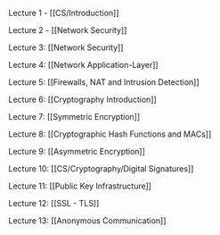 Lecture 1 - [[CS/Introduction]]

Lecture 2 - [[Network Security]]

Lecture 3: [[Network Security]]

Lecture 4: [[Network Application-Layer]]

Lecture 5: [[Firewalls, NAT and Intrusion Detection]]

Lecture 6: [[Cryptography Introduction]]

Lecture 7: [[Symmetric Encryption]]

Lecture 8: [[Cryptographic Hash Functions and MACs]]

Lecture 9: [[Asymmetric Encryption]]

Lecture 10: [[CS/Cryptography/Digital Signatures]]

Lecture 11: [[Public Key Infrastructure]]

Lecture 12: [[SSL - TLS]]

Lecture 13: [[Anonymous Communication]]


